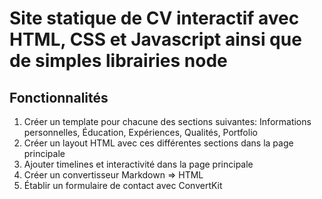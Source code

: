 # Site statique de CV interactif avec HTML, CSS et Javascript ainsi que de simples librairies node

## Fonctionnalités

1. Créer un template pour chacune des sections suivantes:
Informations personnelles, Éducation, Expériences, Qualités, Portfolio
2. Créer un layout HTML avec ces différentes sections dans la page principale
3. Ajouter timelines et interactivité dans la page principale
4. Créer un convertisseur Markdown => HTML
5. Établir un formulaire de contact avec ConvertKit